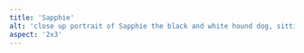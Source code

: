 ```yaml
---
title: 'Sapphie'
alt: 'close up portrait of Sapphie the black and white hound dog, sitting calmly in the grass'
aspect: '2x3'
---
```

